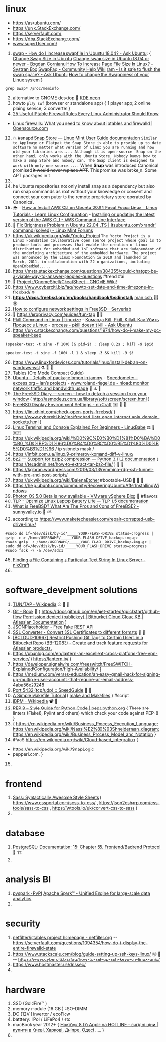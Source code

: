 # linux 
- https://askubuntu.com/
- https://unix.StackExchange.com/
- https://serverfault.com/
- https://dba.StackExchange.com/
- www.superUser.com/

1)  [swap - How do I increase swapfile in Ubuntu 18.04? - Ask Ubuntu](https://askubuntu.com/questions/1075505/how-do-i-increase-swapfile-in-ubuntu-18-04): { [Change Swap Size in Ubuntu](https://linuxhint.com/change_swap_size_ubuntu/)  [Change swap size in Ubuntu 18.04 or newer - Bogdan Cornianu](https://bogdancornianu.com/change-swap-size-in-ubuntu/)  [How To Increase Page File Size In Linux? – Systran Box](https://www.systranbox.com/how-to-increase-page-file-size-in-linux/)  [SwapFaq - Community Help Wiki](https://help.ubuntu.com/community/SwapFaq)  [ram - Is it safe to flush the swap space? - Ask Ubuntu](https://askubuntu.com/questions/1185561/is-it-safe-to-flush-the-swap-space)  [How to change the Swappiness of your Linux system](https://www.howtoforge.com/tutorial/linux-swappiness/) } 
```
grep Swap* /proc/meminfo
``` 
2)  alternative to GNOME desktop 👯 [KDE neon](https://neon.kde.org/faq) 
3)  howto ```play swf``` (browser or standalone app) { 1 player app; 2 online plaing service; 3 converter } 
4)  [25 Useful IPtable Firewall Rules Every Linux Administrator Should Know](https://www.tecmint.com/linux-iptables-firewall-rules-examples-commands/) 
  - [Linux firewalls: What you need to know about iptables and firewalld | Opensource.com](https://opensource.com/article/18/9/linux-iptables-firewalld) 

12)  💥 #snapd [Snap Store — Linux Mint User Guide documentation](https://linuxmint-user-guide.readthedocs.io/en/latest/snap.html) ```Similar to AppImage or Flatpak the Snap Store is able to provide up to date software no matter what version of Linux you are running and how old your libraries are..... Although it is open-source, Snap on the other hand, only works with the Ubuntu Store. Nobody knows how to make a Snap Store and nobody can. The Snap client is designed to work with only one source.....``` When **Snap** was introduced Canonical promised ~~it would never replace APT~~. This promise was broke[
](https://askubuntu.com/)n. Some APT packages in t
13)  
14)  he Ubuntu repositories not only install snap as a dependency but also run snap commands as root without your knowledge or consent and connect your com
puter to the remote proprietary store operated by Canonical. 
14) 🌦️ - [How to Install AWS CLI on Ubuntu 20.04 Focal Fossa Linux - Linux Tutorials - Learn Linux Configuration](https://linuxconfig.org/how-to-install-aws-cli-on-ubuntu-20-04-focal-fossa-linux) - [Installing or updating the latest version of the AWS CLI - AWS Command Line Interface](https://docs.aws.amazon.com/cli/latest/userguide/getting-started-install.html)
15) 🔷 [Fix Brightness Problem In Ubuntu 22.04 LTS | Itsubuntu.com](https://itsubuntu.com/fix-brightness-problem-in-ubuntu-22-04-lts/)['xrandr' command (solved) - Linux Mint Forums](https://forums.linuxmint.com/viewtopic.php?t=275268) 
16)  https://uk.wikipedia.org/wiki/Yocto_Project ```The Yocto Project is a Linux Foundation collaborative open source project whose goal is to produce tools and processes that enable the creation of Linux distributions for embedded and IoT software that are independent of the underlying architecture of the embedded hardware. The project was announced by the Linux Foundation in 2010 and launched in March, 2011, in collaboration with 22 organizations, including OpenEmbedded.....```
17)  https://meta.stackexchange.com/questions/384355/could-chatgpt-be-a-viable-way-to-answer-peoples-questions  #trend  #ai 
18)  🔑 [Projects/GnomeShell/CheatSheet - GNOME Wiki!](https://wiki.gnome.org/Projects/GnomeShell/CheatSheet#Developer_tools) 
19)  https://www.cyberciti.biz/faq/howto-set-date-and-time-timezone-in-freebsd/ 🌐 
20)  __https://docs.freebsd.org/en/books/handbook/bsdinstall/__ [ man csh ](https://www.freebsd.org/cgi/man.cgi?csh(1)) 👰‍♀️ ㊗️ 
22)  [How to configure network settings in FreeBSD - Serverlab](https://www.serverlab.ca/tutorials/unix/how-to-set-static-ip-and-dhcp-in-freebsd/)
23)  🔢 https://proprivacy.com/guides/tun-tap  🍏 📆 
24)  [Pkill Command in Linux | Linuxize](https://linuxize.com/post/pkill-command-in-linux/) - [Команда Kill, Pkill, Killall. Как Убить Процесс в Linux](https://www.hostinger.com.ua/rukovodstva/komanda-kill-linux-kak-ubit-process) - [process - pkill doesn't kill - Ask Ubuntu](https://askubuntu.com/questions/1344444/pkill-doesnt-kill)
25) https://unix.stackexchange.com/questions/1974/how-do-i-make-my-pc-speaker-beep 
```
(speaker-test -t sine -f 1000 )& pid=$! ; sleep 0.2s ; kill -9 $pid
``` 
```
speaker-test -t sine -f 1000 -l 1 & sleep .3 && kill -9 $!
``` 
26) https://www.linuxfordevices.com/tutorials/linux/install-debian-on-windows-wsl ⚗️ 🔖 🍫
27) [Tables (Org Mode Compact Guide)](https://orgmode.org/guide/Tables.html#Tables) 
28) [Ubuntu – Details of package bmon in jammy](https://packages.ubuntu.com/jammy/net/bmon) - [Speedometer – excess.org – Ian’s projects](https://excess.org/speedometer/) - [www.roland-riegel.de - nload: monitor network traffic and bandwidth usage](http://www.roland-riegel.de/nload/)  🧲 ⚓ 👘 
31) [The FreeBSD Diary -- screen - how to detach a session from your window](https://www.freebsddiary.org/screen.php)  ( http://asmodeus.com.ua/library/soft/screen/screen.html )
32) [FreeBSD Display Environment Settings - nixCraft](https://www.cyberciti.biz/faq/freebsd-setenv-command/) ✉️ 🦭 🥯
33) https://linuxhint.com/check-open-ports-freebsd/ ( https://www.cyberciti.biz/tips/freebsd-lists-open-internet-unix-domain-sockets.html ) 
34) [Linux Terminal and Console Explained For Beginners - LinuxBabe](https://www.linuxbabe.com/command-line/linux-terminal)  ⚖️  🐻  🇧🇪  
35) https://uk.wikipedia.org/wiki/%D0%9C%D0%B0%D1%81%D0%BA%D0%B0_%D0%BF%D1%96%D0%B4%D0%BC%D0%B5%D1%80%D0%B5%D0%B6%D1%96 / ip subnets mask / 
36) https://infoit.com.ua/linux/9-primerov-komand-diff-v-linux/
37) [bz2 — Support for bzip2 compression — Python 3.11.2 documentation](https://docs.python.org/3/library/bz2.html) ( https://tecadmin.net/how-to-extract-tar-bz2-file/ )  🐗  🤹
38) https://kgibran.wordpress.com/2019/03/13/remmina-rdp-ssh-tunnel-with-pre-and-post-scripts/
39) https://uk.wikipedia.org/wiki/BalenaEtcher  #bootable-USB  🎍 🚌 🌂
40) https://help.ubuntu.com/community/RecoveringUbuntuAfterInstallingWindows
41) [Photon OS 5.0 Beta is now available - VMware vSphere Blog](https://blogs.vmware.com/vsphere/2023/01/photon-5-0-beta-is-now-available.html)  💾  #flavors 
42) [TLP - Optimize Linux Laptop Battery Life — TLP 1.5 documentation](https://linrunner.de/tlp/) 
43) [What is FreeBSD? What Are The Pros and Cons of FreeBSD? - sunnyvalley.io](https://www.sunnyvalley.io/docs/linux-tutorials/freebsd)  📶  ⛅
44) according to https://www.maketecheasier.com/repair-corrupted-usb-drive-linux/ 
```
#sudo dd if=/dev/disk/by-id/_____YOUR-FLASH-DRIVE status=progress | gzip -c > /home/USERNAME/_____YOUR-FLASH-DRIVE_backup.img.gz
#sudo gzip -c /home/USERNAME/_____YOUR-FLASH-DRIVE_backup.img.gz | sudo dd of=/dev/disk/by-id/_____YOUR_FLASH_DRIVE status=progress
#sudo fsck -v -a /dev/sdc1
```
45) [Finding a File Containing a Particular Text String In Linux Server - nixCraft](https://www.cyberciti.biz/faq/howto-search-find-file-for-text-string/) 
46)  

# software_develpment solutions 
1) [TUN/TAP - Wikipedia](https://en.wikipedia.org/wiki/TUN/TAP)  ⚾  🥣  🚡 
2) [Git - Book](https://git-scm.com/book/uk/v2)  🏁  { https://docs.github.com/en/get-started/quickstart/github-flow [Permission denied (publickey) | Bitbucket Cloud Cloud KB | Atlassian Documentation](https://confluence.atlassian.com/bbkb/permission-denied-publickey-302811860.html) }
3) [JSONPlaceholder - Free Fake REST API](https://jsonplaceholder.typicode.com/) 
4) [SSL Converter - Convert SSL Certificates to different formats](https://www.sslshopper.com/ssl-converter.html)  🐪  💚 
5) [[BCLOUD-10967] Restrict Pushing Git Tags to Certain Users in a Bitbucket Repo (BB-12083) - Create and track feature requests for Atlassian products.](https://jira.atlassian.com/browse/BCLOUD-10967?filter=98686)
6) https://ubunlog.com/en/lantern-an-excellent-cross-platform-free-vpn-service/ ( https://lantern.io/ )
7) https://developer.signalwire.com/freeswitch/FreeSWITCH-Explained/Configuration/High-Availability/  🥑 
8) https://medium.com/verses-education/an-easy-gmail-hack-for-signing-up-multiple-user-accounts-that-require-an-email-address-4aba56e29248
9) [Port 5432 (tcp/udp) :: SpeedGuide](https://www.speedguide.net/port.php?port=5432)  🌷  🥁 
10) [A Simple Makefile Tutorial](https://www.cs.colby.edu/maxwell/courses/tutorials/maketutor/) ( [make and Makefiles](https://faculty.cs.niu.edu/~mcmahon/CS241/Notes/makefiles.html) ) #script
11) [jBPM - Wikipedia](https://en.wikipedia.org/wiki/JBPM)  📽️ 🎡 
12) [PEP 8 – Style Guide for Python Code | peps.python.org](https://peps.python.org/pep-0008/) { There are linters (Flake8, Pylint and others) which check your code against PEP-8 }
13) { https://en.wikipedia.org/wiki/Business_Process_Execution_Language; https://en.wikipedia.org/wiki/Nassi%E2%80%93Shneiderman_diagram; https://en.wikipedia.org/wiki/Business_Process_Model_and_Notation }
14) iPaaS https://en.wikipedia.org/wiki/Cloud-based_integration {
- https://en.wikipedia.org/wiki/SnapLogic
- pepperi.com. 
}
15) 

# frontend
1) [Sass: Syntactically Awesome Style Sheets](https://sass-lang.com/) ( https://www.cssportal.com/scss-to-css/ , https://json2csharp.com/css-tools/sass-to-css , https://wtools.io/uk/convert-css-to-sass )
2) 

# database 
1) [PostgreSQL: Documentation: 15: Chapter 55. Frontend/Backend Protocol](https://www.postgresql.org/docs/current/protocol.html)  🦢 🏗️ 
2) 

# analysis BI 
1) [pyspark · PyPI](https://pypi.org/project/pyspark/)  [Apache Spark™ - Unified Engine for large-scale data analytics](https://spark.apache.org/)   
2) 

# security
1) [netfilter/iptables project homepage - netfilter.org](https://www.netfilter.org/) -- https://serverfault.com/questions/1094354/how-do-i-display-the-entire-firewalld-state
2) https://www.stackscale.com/blog/guide-setting-up-ssh-keys-linux/  🉑 💂 -- https://www.cyberciti.biz/faq/how-to-set-up-ssh-keys-on-linux-unix/
3) https://www.hostmaster.ua/dnssec/
4) 


# hardware 
1) SSD (GoldFire™️ )  
2) memory module (16:GB ) ::SO-DIMM 
3) DC (12V ) invertor / ecoFlow 
5) batttery: liPol / LiFePo4 / etc 
6) macBook year 2012+ { [Ноутбук 8 Гб Apple на HOTLINE - вигідні ціни | купити в Києві, Харкові, Дніпре, Одесі](https://hotline.ua/ua/computer/noutbuki-buki/28267-294407/) ..... }
7) 
